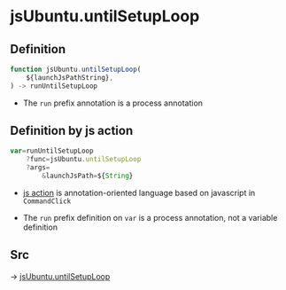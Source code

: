 # jsUbuntu.untilSetupLoop

## Definition

```js.js
function jsUbuntu.untilSetupLoop(
	${launchJsPathString},
) -> runUntilSetupLoop
```

- The `run` prefix annotation is a process annotation
## Definition by js action

```js.js
var=runUntilSetupLoop
	?func=jsUbuntu.untilSetupLoop
	?args=
		&launchJsPath=${String}
```

- [js action](#) is annotation-oriented language based on javascript in `CommandClick`

- The `run` prefix definition on `var` is a process annotation, not a variable definition

## Src

-> [jsUbuntu.untilSetupLoop](https://github.com/puutaro/CommandClick/blob/master/app/src/main/java/com/puutaro/commandclick/fragment_lib/terminal_fragment/js_interface/JsUbuntu.kt#L294)


